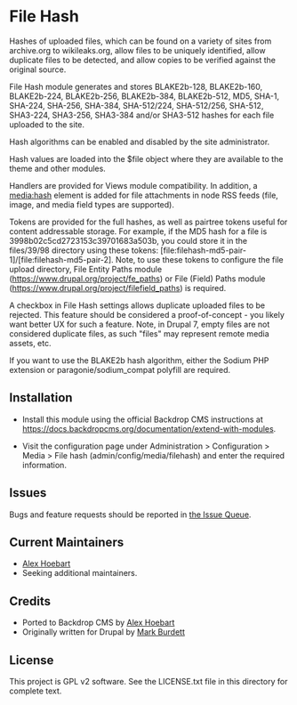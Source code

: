 File Hash
=========

Hashes of uploaded files, which can be found on a variety of sites from
archive.org to wikileaks.org, allow files to be uniquely identified, allow
duplicate files to be detected, and allow copies to be verified against the
original source.

File Hash module generates and stores BLAKE2b-128, BLAKE2b-160, BLAKE2b-224,
BLAKE2b-256, BLAKE2b-384, BLAKE2b-512, MD5, SHA-1, SHA-224, SHA-256, SHA-384,
SHA-512/224, SHA-512/256, SHA-512, SHA3-224, SHA3-256, SHA3-384 and/or
SHA3-512 hashes for each file uploaded to the site.

Hash algorithms can be enabled and disabled by the site administrator.

Hash values are loaded into the $file object where they are available to the
theme and other modules.

Handlers are provided for Views module compatibility. In addition, a
<media:hash> element is added for file attachments in node RSS feeds (file,
image, and media field types are supported).

Tokens are provided for the full hashes, as well as pairtree tokens useful for
content addressable storage. For example, if the MD5 hash for a file is
3998b02c5cd2723153c39701683a503b, you could store it in the files/39/98
directory using these tokens:
[file:filehash-md5-pair-1]/[file:filehash-md5-pair-2]. Note, to use these tokens
to configure the file upload directory, File Entity Paths module
(https://www.drupal.org/project/fe_paths) or File (Field) Paths module
(https://www.drupal.org/project/filefield_paths) is required.

A checkbox in File Hash settings allows duplicate uploaded files to be rejected.
This feature should be considered a proof-of-concept - you likely want better UX
for such a feature. Note, in Drupal 7, empty files are not considered duplicate
files, as such "files" may represent remote media assets, etc.

If you want to use the BLAKE2b hash algorithm, either the Sodium PHP extension
or paragonie/sodium_compat polyfill are required.

Installation <!-- This section is required. -->
------------

- Install this module using the official Backdrop CMS instructions at
  https://docs.backdropcms.org/documentation/extend-with-modules.

- Visit the configuration page under Administration > Configuration > Media >
  File hash (admin/config/media/filehash) and enter the required information.

Issues <!-- This section is required. -->
------

Bugs and feature requests should be reported in [the Issue Queue](https://github.com/backdrop-contrib/filehash/issues).

Current Maintainers <!-- This section is required. -->
-------------------

- [Alex Hoebart](https://github.com/AlexHoebart-ICPDR)
- Seeking additional maintainers.

Credits <!-- This section is required. -->
-------

- Ported to Backdrop CMS by [Alex Hoebart](https://github.com/AlexHoebart-ICPDR)
- Originally written for Drupal by [Mark Burdett](https://github.com/mfb)

License <!-- This section is required. -->
-------

This project is GPL v2 software.
See the LICENSE.txt file in this directory for complete text.
